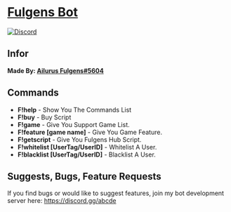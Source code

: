 # [Fulgens Bot](https://giveawaybot.party)

[![Discord](https://discordapp.com/api/guilds/585687812548853760/widget.png)](https://discordapp.com/invite/Pandas)

## Infor
**Made By: [Ailurus Fulgens#5604](https://discordapp.com)**

## Commands
* **F!help** - Show You The Commands List
* **F!buy** - Buy Script
* **F!game** - Give You Support Game List.
* **F!feature [game name]** - Give You Game Feature.
* **F!getscript** - Give You Fulgens Hub Script.
* **F!whitelist [UserTag/UserID]** - Whitelist A User.
* **F!blacklist [UserTag/UserID]** - Blacklist A User.

## Suggests, Bugs, Feature Requests
If you find bugs or would like to suggest features, join my bot development server here: https://discord.gg/abcde
